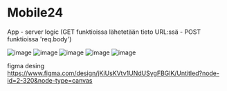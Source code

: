 # Mobile24

App - server logic (GET funktioissa lähetetään tieto URL:ssä - POST funktioissa 'req.body')


![image](https://github.com/user-attachments/assets/0b04c300-f229-4f5f-a796-e8110d38ca0b)
![image](https://github.com/user-attachments/assets/70b2e774-e73c-46ce-84d3-5c435fe27ae2)
![image](https://github.com/user-attachments/assets/652abd17-1b93-4c78-aac1-b8aaed3104ce)
![image](https://github.com/user-attachments/assets/a0dbe4ed-64dd-440f-9bf8-3726a637f0fb)
![image](https://github.com/user-attachments/assets/befa3c26-fc81-4f04-b4ba-d9f6498e92f7)

figma desing
https://www.figma.com/design/jKiUsKVtv1UNdUSygFBGlK/Untitled?node-id=2-320&node-type=canvas
